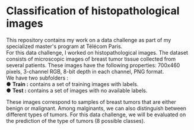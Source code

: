 # Classification of histopathological images
This repository contains my work on a data challenge as part of my specialized master's program at Télécom Paris.
<br>
For this data challenge, I worked on histopathological images. The dataset consists of microscopic images of breast tumor tissue collected from several patients. These images have the following properties: 700x460 pixels, 3-channel RGB, 8-bit depth in each channel, PNG format.
<br>
We have two subfolders :
<br>● <b>Train :</b> contains a set of training images with labels.
<br>● <b>Test :</b> contains a set of images with no available labels.

These images correspond to samples of breast tumors that are either benign or malignant. Among malginants, we can also distinguish between different types of tumors. For this data challenge, we will be evaluated on the prediction of the type of tumors (8 possible classes).
